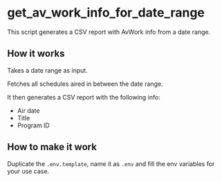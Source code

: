 # get_av_work_info_for_date_range

This script generates a CSV report with AvWork info from a date range.

## How it works

Takes a date range as input.

Fetches all schedules aired in between the date range.

It then generates a CSV report with the following info:

- Air date
- Title
- Program ID

## How to make it work

Duplicate the `.env.template`, name it as `.env` and fill the env variables for your use case.
